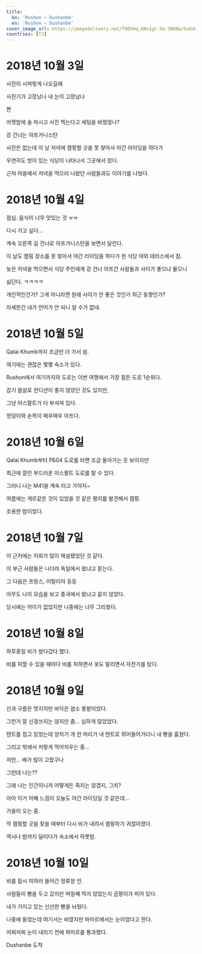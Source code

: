 ```yaml
---
title:
  ko: 'Rushon ~ Dushanbe'
  en: 'Rushon ~ Dushanbe'
cover_image_url: https://imagedelivery.net/fOEhHq_KNsIgC-hb-3NU0w/ba54dbd9-0105-496e-a293-9bae49849600/post
countries: [TJ]
---
```


# 2018년 10월 3일

<ui-lazy-image src="https://imagedelivery.net/fOEhHq_KNsIgC-hb-3NU0w/e54e0884-b438-48aa-66f7-919292d3b700/post" />

사진이 시퍼렇게 나오길래

<ui-lazy-image src="https://imagedelivery.net/fOEhHq_KNsIgC-hb-3NU0w/18187302-57bd-4b0e-3d1e-c0cf08814f00/post" />

사진기가 고장났나 내 눈이 고장났나

<ui-lazy-image src="https://imagedelivery.net/fOEhHq_KNsIgC-hb-3NU0w/1c69f8b5-ae21-4374-ba4a-83e94a2a7f00/post" />

짠

<ui-lazy-image src="https://imagedelivery.net/fOEhHq_KNsIgC-hb-3NU0w/dd342258-0dec-4e9e-4a27-7a75a535fc00/post" />

어젯밤에 술 마시고 사진 찍는다고 세팅을 바꿨었나?

<ui-lazy-image src="https://imagedelivery.net/fOEhHq_KNsIgC-hb-3NU0w/98e0bfda-e0e1-4709-7b57-c7b047eefc00/post" />

강 건너는 아프가니스탄

<ui-lazy-image src="https://imagedelivery.net/fOEhHq_KNsIgC-hb-3NU0w/cad3da15-9658-4bce-cd07-bdd13fdc9600/post" />

사진은 없는데 이 날 저녁에 캠핑할 곳을 못 찾아서 야간 라이딩을 하다가

<ui-lazy-image src="https://imagedelivery.net/fOEhHq_KNsIgC-hb-3NU0w/c6fd5c66-8816-4ca5-109d-a3f5a687a000/post" />

우연히도 방이 있는 식당이 나타나서 그곳에서 잤다.

근처 마을에서 저녁을 먹으러 나왔던 사람들과도 이야기를 나눴다.

# 2018년 10월 4일

<ui-lazy-image src="https://imagedelivery.net/fOEhHq_KNsIgC-hb-3NU0w/8c020c5e-1737-4a9f-653a-64324345f300/post" />

점심. 음식이 너무 맛있는 것 ㅠㅠ

<ui-lazy-image src="https://imagedelivery.net/fOEhHq_KNsIgC-hb-3NU0w/f999e868-845b-4b89-ad63-8c204dc31100/post" />

다시 가고 싶다...

<ui-lazy-image src="https://imagedelivery.net/fOEhHq_KNsIgC-hb-3NU0w/d83713a6-cf1a-4679-11e6-3ea0ec276700/post" />

계속 오른쪽 길 건너로 아프가니스탄을 보면서 달린다.

이 날도 캠핑 장소를 못 찾아서 야간 라이딩을 하다가 한 식당 야외 테라스에서 잠.

늦은 저녁을 먹으면서 식당 주인에게 강 건너 아프간 사람들과 사이가 좋으냐 물으니

싫단다. ㅋㅋㅋㅋ

개인적인건가? 그게 아니라면 원래 사이가 안 좋은 것인가 최근 동향인가?

자세한건 내가 언어가 안 되니 알 수가 없네.

# 2018년 10월 5일

Qalai Khumb까지 조금만 더 가서 쉼.

여기에는 괜찮은 몇몇 숙소가 있다.

Rushon에서 여기까지의 도로는 이번 여행에서 가장 힘든 도로 1순위다.

감기 몸살로 컨디션이 좋지 않았던 것도 있지만,

그냥 아스팔트가 다 부셔져 있다.

엉덩이와 손목이 매우매우 아프다.

# 2018년 10월 6일

Qalai Khumb부터 ΡƂ04 도로를 타면 조금 돌아가는 듯 보이지만

최근에 깔린 부드러운 아스팔트 도로를 탈 수 있다.

<ui-lazy-image src="https://imagedelivery.net/fOEhHq_KNsIgC-hb-3NU0w/eff5c932-f68b-4eaa-5141-3cc7e7151f00/post" />

그러니 나는 M41을 계속 타고 가야지~

<ui-lazy-image src="https://imagedelivery.net/fOEhHq_KNsIgC-hb-3NU0w/a7afc103-a4a3-4239-f25c-f65ec72cf700/post" />

<ui-lazy-image src="https://imagedelivery.net/fOEhHq_KNsIgC-hb-3NU0w/2b161218-a320-42a8-dbbe-19ec7b2a8200/post" />

<ui-lazy-image src="https://imagedelivery.net/fOEhHq_KNsIgC-hb-3NU0w/36225cda-42db-4afb-0829-56586ddfb800/post" />

<ui-lazy-image src="https://imagedelivery.net/fOEhHq_KNsIgC-hb-3NU0w/dd49ea17-a99e-471d-3ecf-ce5d0fc9fa00/post" />

<ui-lazy-image src="https://imagedelivery.net/fOEhHq_KNsIgC-hb-3NU0w/98e6e3d1-daee-4df9-5e18-8dec96401300/post" />

여름에는 게르같은 것이 있었을 것 같은 평지를 발견해서 캠핑.

조용한 밤이었다.

# 2018년 10월 7일

<ui-lazy-image src="https://imagedelivery.net/fOEhHq_KNsIgC-hb-3NU0w/867dfb63-5082-429b-7a2f-ae27bcaa2e00/post" />

<ui-lazy-image src="https://imagedelivery.net/fOEhHq_KNsIgC-hb-3NU0w/37cf435c-5d6d-4669-4793-8b07c0f2e200/post" />

이 근처에는 지뢰가 많이 매설됐었던 것 같다.

<ui-lazy-image src="https://imagedelivery.net/fOEhHq_KNsIgC-hb-3NU0w/9b8603fc-cba0-401e-a326-a8fe3b2cbd00/post" />

이 부근 사람들은 나더러 독일에서 왔냐고 묻는다.

그 다음은 프랑스, 이탈리아 등등

아무도 나의 모습을 보고 중국에서 왔냐고 묻지 않았다.

<ui-lazy-image src="https://imagedelivery.net/fOEhHq_KNsIgC-hb-3NU0w/29c9e2d6-2ae6-447d-93e8-7b31ca15f300/post" />

당시에는 어이가 없었지만 나중에는 너무 그리웠다.

# 2018년 10월 8일

<ui-lazy-image src="https://imagedelivery.net/fOEhHq_KNsIgC-hb-3NU0w/e4a05a27-9da2-4ed8-8f30-dc7137738400/post" />

하루종일 비가 왔다갔다 했다.

비를 피할 수 있을 때마다 비를 피하면서 옷도 말리면서 자전거를 탔다.

# 2018년 10월 9일

<ui-lazy-image src="https://imagedelivery.net/fOEhHq_KNsIgC-hb-3NU0w/54a842f2-6e0b-4f6a-d3c4-131c6bfa3e00/post" />

산과 구름은 멋지지만 바닥은 염소 똥밭이었다.

그런거 잘 신경쓰지는 않지만 좀... 심하게 많았었다.

<ui-lazy-image src="https://imagedelivery.net/fOEhHq_KNsIgC-hb-3NU0w/5d1c106e-e6e7-407b-1fc7-6405e1af4f00/post" />

텐트를 접고 있었는데 양치기 개 한 마리가 내 텐트로 뛰어들어가더니 내 빵을 훔쳤다.

그리고 밖에서 저렇게 먹어치우는 중...

저런... 배가 많이 고팠구나

<ui-lazy-image src="https://imagedelivery.net/fOEhHq_KNsIgC-hb-3NU0w/0b9ac492-2011-40d3-bb79-02695a5bb400/post" />

그런데 나는??

<ui-lazy-image src="https://imagedelivery.net/fOEhHq_KNsIgC-hb-3NU0w/5ab30610-e648-4b2c-1051-80d11d3bbe00/post" />

그래 나는 인간이니까 어떻게든 죽지는 않겠지, 그치?

<ui-lazy-image src="https://imagedelivery.net/fOEhHq_KNsIgC-hb-3NU0w/dc62284f-408d-47ab-280d-fe239017bc00/post" />

아아 이거 어째 느낌이 오늘도 야간 라이딩일 것 같은데...

<ui-lazy-image src="https://imagedelivery.net/fOEhHq_KNsIgC-hb-3NU0w/571e02d9-1eab-48fd-7155-aacc97b08b00/post" />

가을이 오는 중.

<ui-lazy-image src="https://imagedelivery.net/fOEhHq_KNsIgC-hb-3NU0w/fd1c82df-66cd-4d74-50d4-a8537f72ba00/post" />

막 캠핑할 곳을 찾을 때부터 다시 비가 내려서 캠핑하기 귀찮아졌다.

<ui-lazy-image src="https://imagedelivery.net/fOEhHq_KNsIgC-hb-3NU0w/482e2fb7-6b9b-47c4-ae0a-ca04068d6400/post" />

역시나 밤까지 달리다가 숙소에서 하룻밤.

# 2018년 10월 10일

<ui-lazy-image src="https://imagedelivery.net/fOEhHq_KNsIgC-hb-3NU0w/b92374e5-f59d-43a0-a8f6-e31c42c2e100/post" />

비를 잠시 피하러 들어간 정류장 안.

사람들이 빵을 두고 갔지만 며칠째 먹지 않았는지 곰팡이가 피어 있다.

내가 가지고 있는 신선한 빵을 놔뒀다.

<ui-lazy-image src="https://imagedelivery.net/fOEhHq_KNsIgC-hb-3NU0w/c64002be-59fa-438a-2c7a-73f807b51800/post" />

나중에 들었는데 여기서는 비였지만 파미르에서는 눈이었다고 한다.

<ui-lazy-image src="https://imagedelivery.net/fOEhHq_KNsIgC-hb-3NU0w/def58fbc-6381-4615-8866-bcae2d589800/post" />

어찌저찌 눈이 내리기 전에 파미르를 통과했다.

<ui-lazy-image src="https://imagedelivery.net/fOEhHq_KNsIgC-hb-3NU0w/0b755350-35f1-4772-aa58-55040ea75200/post" />

Dushanbe 도착
